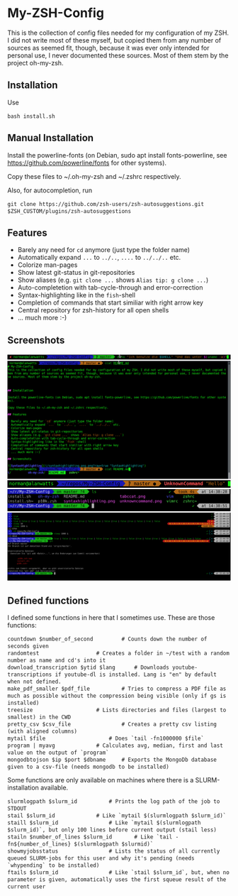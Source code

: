 # My-ZSH-Config
This is the collection of config files needed for my configuration of my ZSH. I did not write most of these myself, but copied them from any number of sources as seemed fit, though, because it was ever only intended for personal use, I never documented these sources. Most of them stem by the project oh-my-zsh.

## Installation

Use 
```console
bash install.sh
```

## Manual Installation

Install the powerline-fonts (on Debian, sudo apt install fonts-powerline, see https://github.com/powerline/fonts for other systems).

Copy these files to ~/.oh-my-zsh and ~/.zshrc respectively.

Also, for autocompletion, run

```console
git clone https://github.com/zsh-users/zsh-autosuggestions.git $ZSH_CUSTOM/plugins/zsh-autosuggestions
```

## Features

* Barely any need for `cd` anymore (just type the folder name)
* Automatically expand `...` to `../..`, `....` to `../../..` etc.
* Colorize man-pages
* Show latest git-status in git-repositories
* Show aliases (e.g. `git clone ...` shows `Alias tip: g clone ...`)
* Auto-completetion with tab-cycle-through and error-correction
* Syntax-highlighting like in the `fish`-shell
* Completion of commands that start similiar with right arrow key
* Central repository for zsh-history for all open shells
* ... much more :-)

## Screenshots

![SyntaxHighlighting](syntaxhighlighting.png "SyntaxHighlighting")
![Tabccat](tabccat.png "Tabccat")
![UnknownCommand](unknowncommand.png "UnknownCommand")
![powerlevel10k](powerlevel10k.png "powerlevel10k")
![everything](fullfeatures.png "everything")


## Defined functions

I defined some functions in here that I sometimes use. These are those functions:

```console
countdown $number_of_second			# Counts down the number of seconds given
randomtest					# Creates a folder in ~/test with a random number as name and cd's into it
download_transcription $ytid $lang		# Downloads youtube-transcriptions if youtube-dl is installed. Lang is "en" by default when not defined.
make_pdf_smaller $pdf_file			# Tries to compress a PDF file as much as possible without the compression being visible (only if gs is installed)
treesize					# Lists directories and files (largest to smallest) in the CWD
pretty_csv $csv_file				# Creates a pretty csv listing (with aligned columns)
mytail $file					# Does `tail -fn1000000 $file`
program | myavg				# Calculates avg, median, first and last value on the output of `program`
mongodbtojson $ip $port $dbname		# Exports the MongoDb database given to a csv-file (needs mongodb to be installed)
```

Some functions are only available on machines where there is a SLURM-installation available.

```console
slurmlogpath $slurm_id			# Prints the log path of the job to STDOUT
stail $slurm_id				# Like `mytail $(slurmlogpath $slurm_id)`
staill $slurm_id				# Like `mytail $(slurmlogpath $slurm_id)`, but only 100 lines before current output (stail less)
stailn $number_of_lines $slurm_id		# Like `tail -fn${number_of_lines} $(slurmlogpath $slurmid)`
showmyjobsstatus				# Lists the status of all currently queued SLURM-jobs for this user and why it's pending (needs `whypending` to be installed)
ftails $slurm_id				# Like `stail $slurm_id`, but, when no parameter is given, automatically uses the first squeue result of the current user
```
